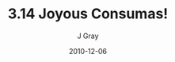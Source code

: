 ---
title: '3.14 Joyous Consumas!'
alt: 'Mysteries of the Arcana'
date: '2010-12-06'
author: 'J Gray'
artist: 'Keira'
chapter: '3 Two by Two'
filler: false
---